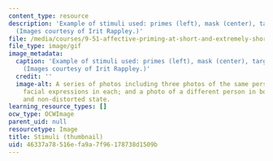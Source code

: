 ```yaml
---
content_type: resource
description: 'Example of stimuli used: primes (left), mask (center), target (right).
  (Images courtesy of Irit Rappley.)'
file: /media/courses/9-51-affective-priming-at-short-and-extremely-short-exposures-spring-2003/46337a78516efa9a7f96178738d1509b_9-51s03-th.gif
file_type: image/gif
image_metadata:
  caption: 'Example of stimuli used: primes (left), mask (center), target (right).
    (Images courtesy of Irit Rappley.)'
  credit: ''
  image-alt: A series of photos including three photos of the same person with different
    facial expressions in each; and a photo of a different person in both a distorted
    and non-distorted state.
learning_resource_types: []
ocw_type: OCWImage
parent_uid: null
resourcetype: Image
title: Stimuli (thumbnail)
uid: 46337a78-516e-fa9a-7f96-178738d1509b
---
```


